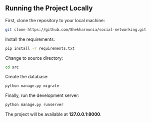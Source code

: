 ## Running the Project Locally

First, clone the repository to your local machine:

```bash
git clone https://github.com/Shekharnunia/social-networking.git
```

Install the requirements:

```bash
pip install -r requirements.txt
```

Change to source directory:

```bash
cd src
```

Create the database:

```bash
python manage.py migrate
```

Finally, run the development server:

```bash
python manage.py runserver
```

The project will be available at **127.0.0.1:8000**.

